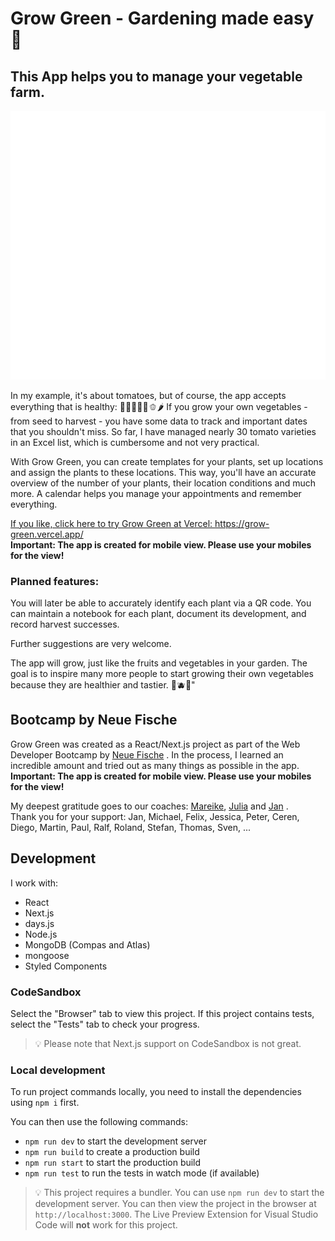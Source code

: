# Grow Green - Gardening made easy 🍅

## This App helps you to manage your vegetable farm.

[![Screenshots from Grow Green](/public/screenshots/grow-green-screen.svg "Grow Green - Gardening made easy")](https://grow-green.vercel.app/)

In my example, it's about tomatoes, but of course, the app accepts everything that is healthy: 🍆🥦🫛🥕🌽🫑🌶️
If you grow your own vegetables - from seed to harvest - you have some data to track and important dates that you shouldn't miss. So far, I have managed nearly 30 tomato varieties in an Excel list, which is cumbersome and not very practical.

With Grow Green, you can create templates for your plants, set up locations and assign the plants to these locations. This way, you'll have an accurate overview of the number of your plants, their location conditions and much more. A calendar helps you manage your appointments and remember everything.

[If you like, click here to try Grow Green at Vercel: ](https://grow-green.vercel.app/)https://grow-green.vercel.app/  
**Important: The app is created for mobile view. Please use your mobiles for the view!**

### Planned features:

You will later be able to accurately identify each plant via a QR code. You can maintain a notebook for each plant, document its development, and record harvest successes.

Further suggestions are very welcome.

The app will grow, just like the fruits and vegetables in your garden. The goal is to inspire many more people to start growing their own vegetables because they are healthier and tastier. 🍓🫐🍒"

## Bootcamp by Neue Fische

Grow Green was created as a React/Next.js project as part of the Web Developer Bootcamp by [Neue Fische](https://github.com/neuefische) . In the process, I learned an incredible amount and tried out as many things as possible in the app.  
**Important: The app is created for mobile view. Please use your mobiles for the view!**

My deepest gratitude goes to our coaches: [Mareike](https://github.com/mbosselmann), [Julia](https://github.com/julialoeschel) and [Jan](https://github.com/djfarly) .  
Thank you for your support: Jan, Michael, Felix, Jessica, Peter, Ceren, Diego, Martin, Paul, Ralf, Roland, Stefan, Thomas, Sven, ...

## Development

I work with:

- React
- Next.js
- days.js
- Node.js
- MongoDB (Compas and Atlas)
- mongoose
- Styled Components

### CodeSandbox

Select the "Browser" tab to view this project. If this project contains tests, select the "Tests" tab to check your progress.

> 💡 Please note that Next.js support on CodeSandbox is not great.

### Local development

To run project commands locally, you need to install the dependencies using `npm i` first.

You can then use the following commands:

- `npm run dev` to start the development server
- `npm run build` to create a production build
- `npm run start` to start the production build
- `npm run test` to run the tests in watch mode (if available)

> 💡 This project requires a bundler. You can use `npm run dev` to start the development server. You can then view the project in the browser at `http://localhost:3000`. The Live Preview Extension for Visual Studio Code will **not** work for this project.
